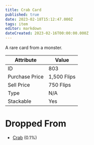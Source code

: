 ```yaml
---
title: Crab Card
published: true
date: 2023-02-18T15:12:47.000Z
tags: item
editor: markdown
dateCreated: 2023-02-16T00:00:00.000Z
---
```


A rare card from a monster.

|Attribute|Value|
|-|-|
|ID|803|
|Purchase Price|1,500 Flips|
|Sell Price|750 Flips|
|Type|N/A|
|Stackable|Yes|


# Dropped From
 * [Crab](monsters/crab.md) (0.1%)
